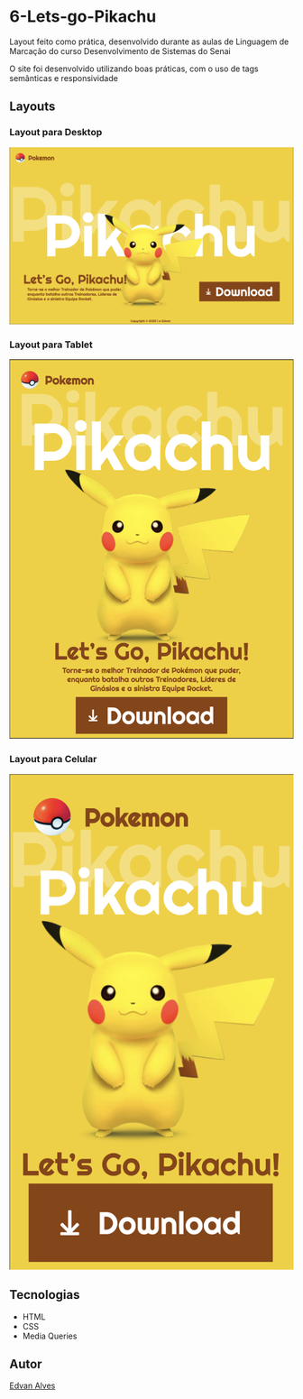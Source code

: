 # 6-Lets-go-Pikachu


Layout feito como prática, desenvolvido durante as aulas de Linguagem de Marcação do curso Desenvolvimento de Sistemas do Senai

O site foi desenvolvido utilizando boas práticas, com o uso de tags semânticas e responsividade

## Layouts

### Layout para Desktop

![](./previews/preview-desktop.png)

### Layout para Tablet

![](./previews/preview-tablet.png)

### Layout para Celular
![](./previews/preview-celular.png)



## Tecnologias
* HTML
* CSS
* Media Queries

## Autor
[Edvan Alves](<https://br.linkedin.com/in/edvan-alves>)